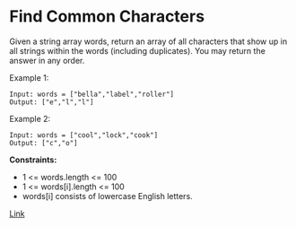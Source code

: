 # Find Common Characters

Given a string array words, return an array of all characters that show up in all strings within the words (including
duplicates). You may return the answer in any order.

Example 1:

```
Input: words = ["bella","label","roller"]
Output: ["e","l","l"]
```

Example 2:

```
Input: words = ["cool","lock","cook"]
Output: ["c","o"]
```

**Constraints:**

- 1 <= words.length <= 100
- 1 <= words[i].length <= 100
- words[i] consists of lowercase English letters.

[Link](https://leetcode.com/problems/find-common-characters/)